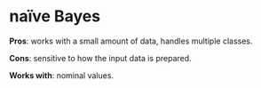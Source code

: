 # naïve Bayes

**Pros**: works with a small amount of data, handles multiple classes.

**Cons**: sensitive to how the input data is prepared.

**Works with**: nominal values.
